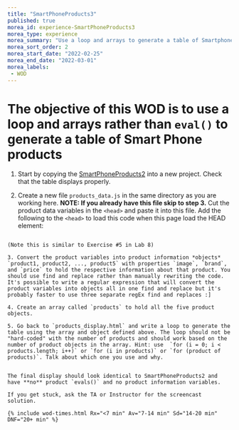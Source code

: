 ```yaml
--- 
title: "SmartPhoneProducts3" 
published: true 
morea_id: experience-SmartPhoneProducts3
morea_type: experience 
morea_summary: "Use a loop and arrays to generate a table of Smartphone products"
morea_sort_order: 2 
morea_start_date: "2022-02-25"
morea_end_date: "2022-03-01"
morea_labels:
 - WOD
---
```


# The objective of this WOD is to use a loop and arrays rather than `eval()` to generate a table of Smart Phone products

1. Start by copying the [SmartPhoneProducts2](../080.flow-control-II/experience-SmartPhoneProducts2.html) into a new project. Check that the table displays properly.

2. Create a new file `products_data.js` in the same directory as you are working here. **NOTE: If you already have this file skip to step 3.** Cut the product data variables in the `<head>` and paste it into this file. Add the following to the `<head>` to load this code when this page load the HEAD element:
   ```HTML
<script src="./products_data.js"></script>
```
(Note this is similar to Exercise #5 in Lab 8)

3. Convert the product variables into product information *objects* `product1, product2, ..., product5` with properties `image`, `brand`, and `price` to hold the respective information about that product. You should use find and replace rather than manually rewriting the code. It's possible to write a regular expression that will convert the product variables into objects all in one find and replace but it's probably faster to use three separate regEx find and replaces :]

4. Create an array called `products` to hold all the five product objects.

5. Go back to `products_display.html` and write a loop to generate the table using the array and object defined above. The loop should not be "hard-coded" with the number of products and should work based on the number of product objects in the array. Hint: use  `for (i = 0; i < products.length; i++)` or `for (i in products)` or `for (product of products)`. Talk about which one you use and why.
   

The final display should look identical to SmartPhoneProducts2 and have **no** product `evals()` and no product information variables.

If you get stuck, ask the TA or Instructor for the screencast solution. 

{% include wod-times.html Rx="<7 min" Av="7-14 min" Sd="14-20 min" DNF="20+ min" %}